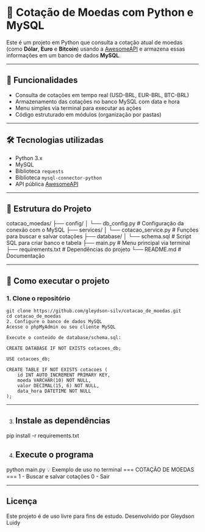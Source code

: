 # 💱 Cotação de Moedas com Python e MySQL

Este é um projeto em Python que consulta a cotação atual de moedas (como **Dólar**, **Euro** e **Bitcoin**) usando a [AwesomeAPI](https://docs.awesomeapi.com.br/api-de-moedas) e armazena essas informações em um banco de dados **MySQL**.

---

## 📌 Funcionalidades

- Consulta de cotações em tempo real (USD-BRL, EUR-BRL, BTC-BRL)
- Armazenamento das cotações no banco MySQL com data e hora
- Menu simples via terminal para executar as ações
- Código estruturado em módulos (organização por pastas)

---

## 🛠 Tecnologias utilizadas

- Python 3.x
- MySQL
- Biblioteca `requests`
- Biblioteca `mysql-connector-python`
- API pública [AwesomeAPI](https://docs.awesomeapi.com.br/api-de-moedas)

---

## 📁 Estrutura do Projeto

cotacao_moedas/
├── config/
│ └── db_config.py # Configuração da conexão com o MySQL
├── services/
│ └── cotacao_service.py # Funções para buscar e salvar cotações
├── database/
│ └── schema.sql # Script SQL para criar banco e tabela
├── main.py # Menu principal via terminal
├── requirements.txt # Dependências do projeto
└── README.md # Documentação



---

## 🚀 Como executar o projeto

### 1. Clone o repositório

```
git clone https://github.com/gleydson-silv/cotacao_de_moedas.git
cd cotacao_de_moedas
2. Configure o banco de dados MySQL
Acesse o phpMyAdmin ou seu cliente MySQL

Execute o conteúdo de database/schema.sql:

CREATE DATABASE IF NOT EXISTS cotacoes_db;

USE cotacoes_db;

CREATE TABLE IF NOT EXISTS cotacoes (
    id INT AUTO_INCREMENT PRIMARY KEY,
    moeda VARCHAR(10) NOT NULL,
    valor DECIMAL(15, 6) NOT NULL,
    data_hora DATETIME NOT NULL
);

```

---
3. ## Instale as dependências
pip install -r requirements.txt

4. ## Execute o programa
python main.py
💡 Exemplo de uso no terminal
=== COTAÇÃO DE MOEDAS ===
1 - Buscar e salvar cotações
0 - Sair




---
## Licença
Este projeto é de uso livre para fins de estudo.
Desenvolvido por Gleydson Luidy